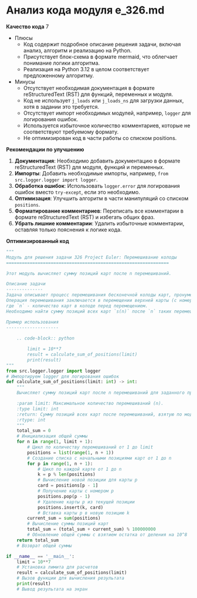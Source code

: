 # Анализ кода модуля e_326.md

**Качество кода**
7
- Плюсы
    -  Код содержит подробное описание решения задачи, включая анализ, алгоритм и реализацию на Python.
    -  Присутствует блок-схема в формате mermaid, что облегчает понимание логики алгоритма.
    -  Реализация на Python 3.12 в целом соответствует предложенному алгоритму.
- Минусы
    -  Отсутствует необходимая документация в формате reStructuredText (RST) для функций, переменных и модуля.
    -  Код не использует `j_loads` или `j_loads_ns` для загрузки данных, хотя в задании это требуется.
    -  Отсутствует импорт необходимых модулей, например, `logger` для логирования ошибок.
    -  Используется избыточное количество комментариев, которые не соответствуют требуемому формату.
    -  Не оптимизирован код в части работы со списком positions.

**Рекомендации по улучшению**

1.  **Документация**: Необходимо добавить документацию в формате reStructuredText (RST) для модуля, функций и переменных.
2.  **Импорты**: Добавить необходимые импорты, например, `from src.logger.logger import logger`.
3.  **Обработка ошибок**: Использовать `logger.error` для логирования ошибок вместо `try-except`, если это необходимо.
4.  **Оптимизация**: Улучшить алгоритм в части манипуляций со списком `positions`.
5.  **Форматирование комментариев**: Переписать все комментарии в формате reStructuredText (RST) и избегать общих фраз.
6.  **Убрать лишние комментарии**: Удалить избыточные комментарии, оставляя только пояснения к логике кода.

**Оптимизированный код**

```python
"""
Модуль для решения задачи 326 Project Euler: Перемешивание колоды
==============================================================

Этот модуль вычисляет сумму позиций карт после n перемешиваний.

Описание задачи
--------------
Задача описывает процесс перемешивания бесконечной колоды карт, пронумерованных 1, 2, 3 и так далее.
Операция перемешивания заключается в перемещении верхней карты (с номером `p`) на позицию `p mod n`,
где `n` - количество карт в колоде перед перемещением.
Необходимо найти сумму позиций всех карт `s(n)` после `n` таких перемешиваний и вычислить `s(10^7) mod 10^8`.

Пример использования
--------------------
    
    .. code-block:: python

        limit = 10**7
        result = calculate_sum_of_positions(limit)
        print(result)
"""
from src.logger.logger import logger
# Импортируем logger для логирования ошибок
def calculate_sum_of_positions(limit: int) -> int:
    """
    Вычисляет сумму позиций карт после n перемешиваний для заданного предела.

    :param limit: Максимальное количество перемешиваний (n).
    :type limit: int
    :return: Сумму позиций всех карт после перемешиваний, взятую по модулю 10^8.
    :rtype: int
    """
    total_sum = 0
    # Инициализация общей суммы
    for n in range(1, limit + 1):
        # Цикл по количеству перемешиваний от 1 до limit
        positions = list(range(1, n + 1))
        # Создание списка с начальными позициями карт от 1 до n
        for p in range(1, n + 1):
            # Цикл по каждой карте от 1 до n
            k = p % len(positions)
            # Вычисление новой позиции для карты p
            card = positions[p - 1]
            # Получение карты с номером p
            positions.pop(p - 1)
            # Удаление карты p из текущей позиции
            positions.insert(k, card)
            # Вставка карты p в новую позицию k
        current_sum = sum(positions)
        # Вычисление суммы позиций карт
        total_sum = (total_sum + current_sum) % 100000000
        # Обновление общей суммы с взятием остатка от деления на 10^8
    return total_sum
    # Возврат общей суммы

if __name__ == '__main__':
    limit = 10**7
    # Установка лимита для расчетов
    result = calculate_sum_of_positions(limit)
    # Вызов функции для вычисления результата
    print(result)
    # Вывод результата на экран
```